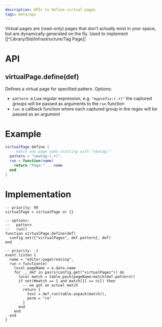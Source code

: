 ```yaml
---
description: APIs to define virtual pages
tags: meta/api
---
```

Virtual pages are (read-only) pages that don't actually exist in your space, but are dynamically generated on the fly. Used to implement [[^Library/Std/Infrastructure/Tag Page]]

# API

## virtualPage.define(def)
Defines a virtual page for specified pattern. Options:
* `pattern`: a Lua regular expression, e.g. `"myprefix:(.+)"` the captured groups will be passed as arguments to the `run` function
* `run`: a callback function where each captured group in the regex will be passed as an argument

# Example
```lua
virtualPage.define {
  -- match any page name starting with "newtag:"
  pattern = "newtag:(.+)",
  run = function(name)
    return "Page:" .. name
  end
}
```

# Implementation
```space-lua
-- priority: 99
virtualPage = virtualPage or {}

-- options:
--   pattern
--   run()
function virtualPage.define(def)
  config.set({"virtualPages", def.pattern}, def)
end
```

```space-lua
-- priority: -1
event.listen {
  name = "editor:pageCreating",
  run = function(e)
    local pageName = e.data.name
    for _, def in pairs(config.get("virtualPages")) do
      local match = table.pack(pageName:match(def.pattern))
      if not(#match == 1 and match[1] == nil) then
        -- we got an actual match
        return {
          text = def.run(table.unpack(match)),
          perm = "ro"
        }
      end
    end
  end
}
```

